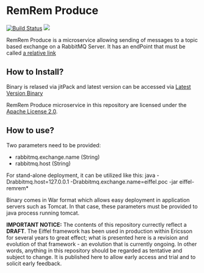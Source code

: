 # RemRem Produce

[![Build Status](https://travis-ci.org/Ericsson/eiffel-remrem-produce.svg?branch=master)](https://travis-ci.org/Ericsson/eiffel-remrem-produce)
[![](https://jitpack.io/v/Ericsson/eiffel-remrem-produce.svg)](https://jitpack.io/#Ericsson/eiffel-remrem-produce)


RemRem Produce is a microservice allowing sending of messages to a topic based exchange on a RabbitMQ Server. It has an endPoint that must be called 
[a relative link](producer/msg)

## How to Install?
Binary is relased via jitPack and latest version can be accessed via 
[Latest Version Binary](https://jitpack.io/com/github/Ericsson/eiffel-remrem-produce/0.1.0/eiffel-remrem-produce-0.1.0.war)

RemRem Produce microservice in this repository are licensed under the [Apache License 2.0](./LICENSE).

## How to use?
Two parameters need to be provided:
* rabbitmq.exchange.name (String)
* rabbitmq.host (String)

For stand-alone deployment, it can be utilized like this:
	java -Drabbitmq.host=127.0.0.1 -Drabbitmq.exchange.name=eiffel.poc -jar eiffel-remrem*

Binary comes in War format which allows easy deployment in application servers such as Tomcat. In that case, these parameters must be provided to java process running tomcat.

__IMPORTANT NOTICE:__ The contents of this repository currectly reflect a __DRAFT__. The Eiffel framework has been used in production within Ericsson for several years to great effect; what is presented here is a revision and evolution of that framework - an evolution that is currently ongoing. In other words, anything in this repository should be regarded as tentative and subject to change. It is published here to allow early access and trial and to solicit early feedback.

